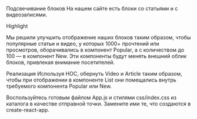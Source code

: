 Подсвечивание блоков
На нашем сайте есть блоки со статьями и с видеозаписями.

Highlight

Мы решили улучшить отображение наших блоков таким образом, чтобы популярные статьи и видео, у которых 1000+ прочтений или просмотров, оборачивались в компонент Popular, а с количеством до 100 — в компонент New. Эти компоненты будут менять внешний облик блоков, привлекая внимание посетителей.

Реализация
Используя HOC, обернуть Video и Article таким образом, чтобы при отображении в компоненте List они помещались внутрь требуемого компонента Popular или New.

Воспользуйтесь готовым файлом App.js и стилями css/index.css из каталога в качестве отправной точки. Замените ими те, что создаются в create-react-app.